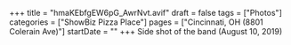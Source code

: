 +++
title = "hmaKEbfgEW6pG_AwrNvt.avif"
draft = false
tags = ["Photos"]
categories = ["ShowBiz Pizza Place"]
pages = ["Cincinnati, OH (8801 Colerain Ave)"]
startDate = ""
+++
Side shot of the band (August 10, 2019)
